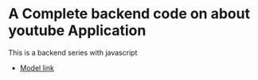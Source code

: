 #  A Complete backend code on about youtube Application


This is a backend series with javascript

- [Model link]()